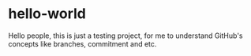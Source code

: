 # hello-world

Hello people, this is just a testing project, for me to understand GitHub's concepts like branches, commitment and etc.
